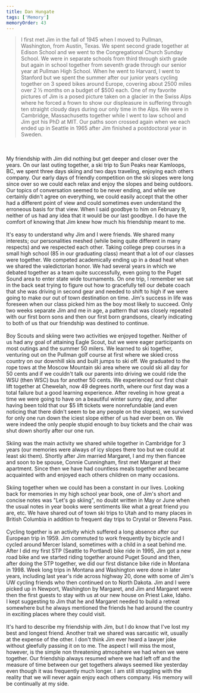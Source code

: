 ```yaml
---
title: Dan Hungate 
tags: ['Memory']
memoryOrder: 43
---
```

>I first met Jim in the fall of 1945 when I moved to Pullman, Washington, from Austin, Texas. We spent second grade together at Edison School and we went to the Congregational Church Sunday School. We were in separate schools from third through sixth grade but again in school together from seventh grade through our senior year at Pullman High School. When he went to Harvard, I went to Stanford but we spent the summer after our junior years cycling together on 3 speed bikes around Europe, covering about 2500 miles over 2 &#189; months on a budget of $500 each. One of my favorite pictures of Jim is a posed picture taken on a glacier in the Swiss Alps where he forced a frown to show our displeasure in suffering through ten straight cloudy days during our only time in the Alps. We were in Cambridge, Massachusetts together while I went to law school and Jim got his PhD at MIT. Our paths soon crossed again when we each ended up in Seattle in 1965 after Jim finished a postdoctoral year in Sweden. <br /><br />My friendship with Jim did nothing but get deeper and closer over the years. On our last outing together, a ski trip to Sun Peaks near Kamloops, BC, we spent three days skiing and two days traveling, enjoying each others company. Our early days of friendly competition on the ski slopes were long since over so we could each relax and enjoy the slopes and being outdoors. Our topics of conversation seemed to be never ending, and while we certainly didn't agree on everything, we could easily accept that the other had a different point of view and could sometimes even understand the erroneous basis for that view. When I said goodbye to him on February 9, neither of us had any idea that it would be our last goodbye. I do have the comfort of knowing that Jim knew how much his friendship meant to me. <br /><br />It's easy to understand why Jim and I were friends. We shared many interests; our personalities meshed (while being quite different in many respects) and we respected each other. Taking college prep courses in a small high school (85 in our graduating class) meant that a lot of our classes were together. We competed academically ending up in a dead heat when we shared the valedictorian honor. We had several years in which we debated together as a team quite successfully, even going to the Puget Sound area to enter state wide tournaments. On one trip, I remember we sat in the back seat trying to figure out how to gracefully tell our debate coach that she was driving in second gear and needed to shift to high if we were going to make our out of town destination on time. Jim's success in life was foreseen when our class picked him as the boy most likely to succeed. Only two weeks separate Jim and me in age, a pattern that was closely repeated with our first born sons and then our first born grandsons, clearly indicating to both of us that our friendship was destined to continue. <br /><br />Boy Scouts and skiing were two activities we enjoyed together. Neither of us had any goal of attaining Eagle Scout, but we were eager participants on most outings and the summer 50 milers. We learned to ski together, venturing out on the Pullman golf course at first where we skied cross country on our downhill skis and built jumps to ski off. We graduated to the rope tows at the Moscow Mountain ski area where we could ski all day for 50 cents and if we couldn't talk our parents into driving we could ride the WSU (then WSC) bus for another 50 cents. We experienced our first chair lift together at Chewelah, now 49 degrees north, where our first day was a total failure but a good learning experience. After reveling in how great a time we were going to have on a beautiful winter sunny day, and after having been told that our $5 lift tickets were nonrefundable (and even noticing that there didn't seem to be any people on the slopes), we survived for only one run down the iciest slope either of us had ever been on. We were indeed the only people stupid enough to buy tickets and the chair was shut down shortly after our one run. <br /><br />Skiing was the main activity we shared while together in Cambridge for 3 years (our memories were always of icy slopes there too but we could at least ski them). Shortly after Jim married Margaret, I and my then fiancee and soon to be spouse, Connie Cunningham, first met Margaret at their apartment. Since then we have had countless meals together and became acquainted with and enjoyed each others children on many occasions. <br /><br />Skiing together when we could has been a constant in our lives. Looking back for memories in my high school year book, one of Jim's short and concise notes was &quot;Let's go skiing&quot;, no doubt written in May or June when the usual notes in year books were sentiments like what a great friend you are, etc. We have shared out of town ski trips to Utah and to many places in British Columbia in addition to frequent day trips to Crystal or Stevens Pass. <br /><br />Cycling together is an activity which suffered a long absence after our European trip in 1959. Jim commuted to work frequently by bicycle and I cycled around Mercer Island, sometimes with a child in a seat behind me. After I did my first STP (Seattle to Portland) bike ride in 1995, Jim got a new road bike and we started riding together around Puget Sound and then, after doing the STP together, we did our first distance bike ride in Montana in 1998. Week long trips in Montana and Washington were done in later years, including last year's ride across highway 20, done with some of Jim's UW cycling friends who then continued on to North Dakota. Jim and I were picked up in Newport, Washington by Margaret, and Jim and Margaret were then the first guests to stay with us at our new house on Priest Lake, Idaho. I kept suggesting to Jim that he and Margaret needed to build a retreat somewhere but he always mentioned the friends he had around the country in exciting places where they could visit. <br /><br />It's hard to describe my friendship with Jim, but I do know that I've lost my best and longest friend. Another trait we shared was sarcastic wit, usually at the expense of the other. I don't think Jim ever heard a lawyer joke without gleefully passing it on to me. The aspect I will miss the most, however, is the simple non threatening atmosphere we had when we were together. Our friendship always resumed where we had left off and the measure of time between our get togethers always seemed like yesterday even though it was frequently much longer. I am still struggling with the reality that we will never again enjoy each others company. His memory will be continually at my side.